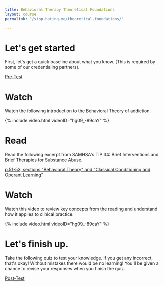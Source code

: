 ```yaml
---
title: Behavioral Therapy Theoretical Foundations
layout: course
permalink: "/stop-hating-me/theoretical-foundations/"

---
```

# Let's get started

First, let's get a quick baseline about what you know. (This is required by some of our credentialing partners).

[Pre-Test](https://docs.google.com/forms/d/e/1FAIpQLSfIXKl38T1WX5Msq7G3qMIHVaC_n_Ysp2iZmdWOcP9pafwSwg/viewform?usp=sf_link)

# Watch

Watch the following introduction to the Behavioral Theory of addiction.

{% include video.html videoID="hg09_-89caY" %}

# Read

Read the following excerpt from SAMHSA's TIP 34: Brief Interventions and Brief Therapies for Substance Abuse.

[p.51-53, sections "Behavioral Theory" and "Classical Conditioning and Operant Learning"](https://store.samhsa.gov/system/files/sma12-3952.pdf#page=78)

# Watch

Watch this video to review key concepts from the reading and understand how it applies to clinical practice. 

{% include video.html videoID="hg09_-89caY" %}

# Let's finish up.

Take the following quiz to test your knowledge. If you get any incorrect, that's okay! Without mistakes there would be no learning! You'll be given a chance to revise your responses when you finish the quiz. 

[Post-Test]()